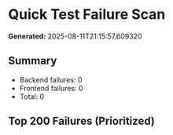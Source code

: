 # Quick Test Failure Scan

**Generated:** 2025-08-11T21:15:57.609320

## Summary

- Backend failures: 0
- Frontend failures: 0
- Total: 0

## Top 200 Failures (Prioritized)

